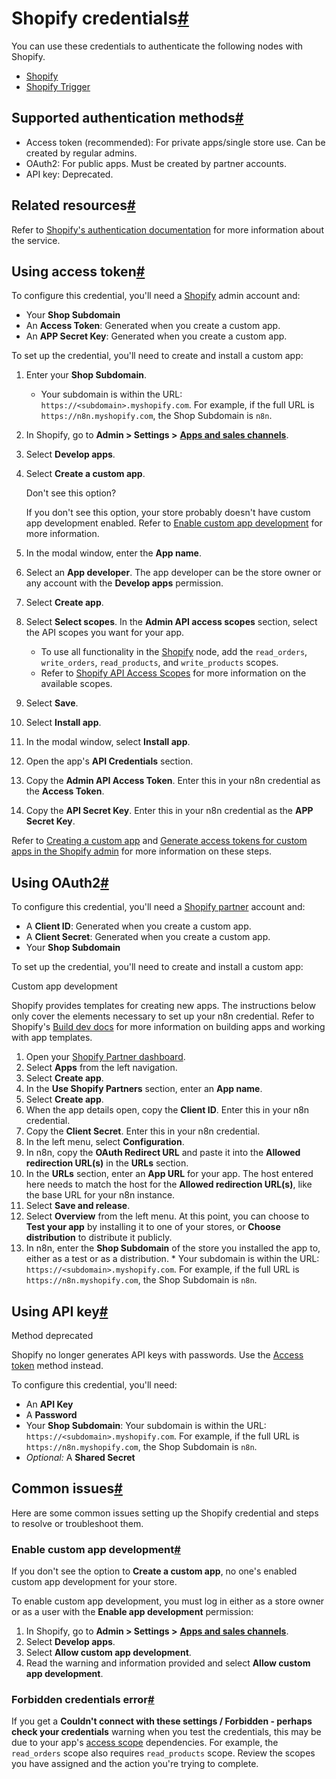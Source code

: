 [](https://github.com/n8n-io/n8n-docs/edit/main/docs/integrations/builtin/credentials/shopify.md "Edit this page")

# Shopify credentials[#](#shopify-credentials "Permanent link")

You can use these credentials to authenticate the following nodes with Shopify.

*   [Shopify](../../app-nodes/n8n-nodes-base.shopify/)
*   [Shopify Trigger](../../trigger-nodes/n8n-nodes-base.shopifytrigger/)

## Supported authentication methods[#](#supported-authentication-methods "Permanent link")

*   Access token (recommended): For private apps/single store use. Can be created by regular admins.
*   OAuth2: For public apps. Must be created by partner accounts.
*   API key: Deprecated.

## Related resources[#](#related-resources "Permanent link")

Refer to [Shopify's authentication documentation](https://shopify.dev/docs/apps/auth) for more information about the service.

## Using access token[#](#using-access-token "Permanent link")

To configure this credential, you'll need a [Shopify](https://shopify.com/) admin account and:

*   Your **Shop Subdomain**
*   An **Access Token**: Generated when you create a custom app.
*   An **APP Secret Key**: Generated when you create a custom app.

To set up the credential, you'll need to create and install a custom app:

1.  Enter your **Shop Subdomain**.
    *   Your subdomain is within the URL: `https://<subdomain>.myshopify.com`. For example, if the full URL is `https://n8n.myshopify.com`, the Shop Subdomain is `n8n`.
2.  In Shopify, go to **Admin > Settings >** [**Apps and sales channels**](https://admin.shopify.com/settings/apps).
3.  Select **Develop apps**.
4.  Select **Create a custom app**.
    
    Don't see this option?
    
    If you don't see this option, your store probably doesn't have custom app development enabled. Refer to [Enable custom app development](#enable-custom-app-development) for more information.
    
5.  In the modal window, enter the **App name**.
    
6.  Select an **App developer**. The app developer can be the store owner or any account with the **Develop apps** permission.
7.  Select **Create app**.
8.  Select **Select scopes**. In the **Admin API access scopes** section, select the API scopes you want for your app.
    *   To use all functionality in the [Shopify](../../app-nodes/n8n-nodes-base.shopify/) node, add the `read_orders`, `write_orders`, `read_products`, and `write_products` scopes.
    *   Refer to [Shopify API Access Scopes](https://shopify.dev/docs/api/usage/access-scopes) for more information on the available scopes.
9.  Select **Save**.
10.  Select **Install app**.
11.  In the modal window, select **Install app**.
12.  Open the app's **API Credentials** section.
13.  Copy the **Admin API Access Token**. Enter this in your n8n credential as the **Access Token**.
14.  Copy the **API Secret Key**. Enter this in your n8n credential as the **APP Secret Key**.

Refer to [Creating a custom app](https://help.shopify.com/en/manual/apps/app-types/custom-apps) and [Generate access tokens for custom apps in the Shopify admin](https://shopify.dev/docs/apps/build/authentication-authorization/access-token-types/generate-app-access-tokens-admin) for more information on these steps.

## Using OAuth2[#](#using-oauth2 "Permanent link")

To configure this credential, you'll need a [Shopify partner](https://www.shopify.com/partners) account and:

*   A **Client ID**: Generated when you create a custom app.
*   A **Client Secret**: Generated when you create a custom app.
*   Your **Shop Subdomain**

To set up the credential, you'll need to create and install a custom app:

Custom app development

Shopify provides templates for creating new apps. The instructions below only cover the elements necessary to set up your n8n credential. Refer to Shopify's [Build dev docs](https://shopify.dev/docs/apps/build) for more information on building apps and working with app templates.

1.  Open your [Shopify Partner dashboard](https://partners.shopify.com/).
2.  Select **Apps** from the left navigation.
3.  Select **Create app**.
4.  In the **Use Shopify Partners** section, enter an **App name**.
5.  Select **Create app**.
6.  When the app details open, copy the **Client ID**. Enter this in your n8n credential.
7.  Copy the **Client Secret**. Enter this in your n8n credential.
8.  In the left menu, select **Configuration**.
9.  In n8n, copy the **OAuth Redirect URL** and paste it into the **Allowed redirection URL(s)** in the **URLs** section.
10.  In the **URLs** section, enter an **App URL** for your app. The host entered here needs to match the host for the **Allowed redirection URL(s)**, like the base URL for your n8n instance.
11.  Select **Save and release**.
12.  Select **Overview** from the left menu. At this point, you can choose to **Test your app** by installing it to one of your stores, or **Choose distribution** to distribute it publicly.
13.  In n8n, enter the **Shop Subdomain** of the store you installed the app to, either as a test or as a distribution.
    *   Your subdomain is within the URL: `https://<subdomain>.myshopify.com`. For example, if the full URL is `https://n8n.myshopify.com`, the Shop Subdomain is `n8n`.

## Using API key[#](#using-api-key "Permanent link")

Method deprecated

Shopify no longer generates API keys with passwords. Use the [Access token](#using-access-token) method instead.

To configure this credential, you'll need:

*   An **API Key**
*   A **Password**
*   Your **Shop Subdomain**: Your subdomain is within the URL: `https://<subdomain>.myshopify.com`. For example, if the full URL is `https://n8n.myshopify.com`, the Shop Subdomain is `n8n`.
*   _Optional:_ A **Shared Secret**

## Common issues[#](#common-issues "Permanent link")

Here are some common issues setting up the Shopify credential and steps to resolve or troubleshoot them.

### Enable custom app development[#](#enable-custom-app-development "Permanent link")

If you don't see the option to **Create a custom app**, no one's enabled custom app development for your store.

To enable custom app development, you must log in either as a store owner or as a user with the **Enable app development** permission:

1.  In Shopify, go to **Admin > Settings >** [**Apps and sales channels**](https://admin.shopify.com/settings/apps).
2.  Select **Develop apps**.
3.  Select **Allow custom app development**.
4.  Read the warning and information provided and select **Allow custom app development**.

### Forbidden credentials error[#](#forbidden-credentials-error "Permanent link")

If you get a **Couldn't connect with these settings / Forbidden - perhaps check your credentials** warning when you test the credentials, this may be due to your app's [access scope](https://shopify.dev/docs/api/usage/access-scopes) dependencies. For example, the `read_orders` scope also requires `read_products` scope. Review the scopes you have assigned and the action you're trying to complete.